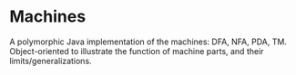# Machines
A polymorphic Java implementation of the machines: DFA, NFA, PDA, TM.
Object-oriented to illustrate the function of machine parts, and their limits/generalizations.
